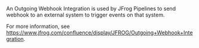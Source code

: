 An Outgoing Webhook Integration is used by JFrog Pipelines to send webhook to an external system to trigger events on that system.

For more information, see https://www.jfrog.com/confluence/display/JFROG/Outgoing+Webhook+Integration.
